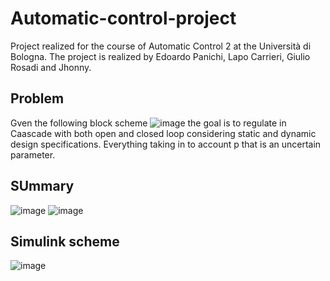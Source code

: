 # Automatic-control-project
Project realized for the course of Automatic Control 2 at the Università di Bologna.
The project is realized by Edoardo Panichi, Lapo Carrieri, Giulio Rosadi and Jhonny.

## Problem
Gven the following block scheme
![image](https://user-images.githubusercontent.com/56505429/221368417-04963794-7db4-41be-bfe8-929debe20d5a.png)
the goal is to regulate in Caascade with both open and closed loop considering static and dynamic design specifications. Everything taking in to account p that is an uncertain parameter.
## SUmmary

![image](https://user-images.githubusercontent.com/56505429/221368535-881c8f67-6379-4478-b691-a06e0d4826f7.png)
![image](https://user-images.githubusercontent.com/56505429/221368544-b4ee26b7-241e-460a-9df0-1680a74a31d9.png)
## Simulink scheme
![image](https://user-images.githubusercontent.com/56505429/221368573-9b6ac865-42fa-4145-a6e8-92c899a7518d.png)
